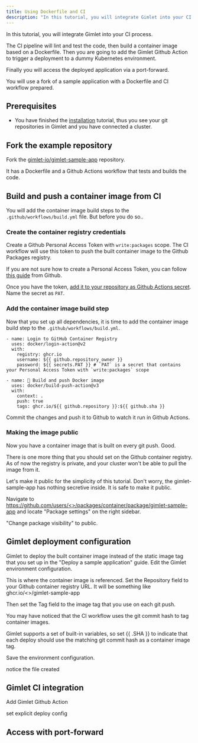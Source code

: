 ```yaml
---
title: Using Dockerfile and CI
description: "In this tutorial, you will integrate Gimlet into your CI process."
---
```


In this tutorial, you will integrate Gimlet into your CI process. 

The CI pipeline will lint and test the code, then build a container image based on a Dockerfile. Then you are going to add the Gimlet Github Action to trigger a deployment to a dummy Kubernetes environment.

Finally you will access the deployed application via a port-forward.

You will use a fork of a sample application with a Dockerfile and CI workflow prepared.

## Prerequisites
- You have finished the [installation](/docs/installation) tutorial, thus you see your git repositories in Gimlet and you have connected a cluster.

## Fork the example repository

Fork the [gimlet-io/gimlet-sample-app](https://github.com/gimlet-io/gimlet-sample-app) repository.

It has a Dockerfile and a Github Actions workflow that tests and builds the code.

## Build and push a container image from CI

You will add the container image build steps to the `.github/workflows/build.yml` file. But before you do so..

### Create the container registry credentials

Create a Github Personal Access Token with `write:packages` scope. The CI workflow will use this token to push the built container image to the Github Packages registry.

If you are not sure how to create a Personal Access Token, you can follow [this guide](https://docs.github.com/en/enterprise-server@3.4/authentication/keeping-your-account-and-data-secure/creating-a-personal-access-token) from Github.

Once you have the token, [add it to your repository as Github Actions secret](https://docs.github.com/en/actions/security-guides/encrypted-secrets#creating-encrypted-secrets-for-a-repository). Name the secret as `PAT`.

### Add the container image build step

Now that you set up all dependencies, it is time to add the container image build step to the `.github/workflows/build.yml`.

```
- name: Login to GitHub Container Registry
  uses: docker/login-action@v2
  with:
    registry: ghcr.io
    username: ${{ github.repository_owner }}
    password: ${{ secrets.PAT }} # `PAT` is a secret that contains your Personal Access Token with `write:packages` scope

- name: 🚀 Build and push Docker image
  uses: docker/build-push-action@v3
  with:
    context: .
    push: true
    tags: ghcr.io/${{ github.repository }}:${{ github.sha }}
```

Commit the changes and push it to Github to watch it run in Github Actions.

### Making the image public

Now you have a container image that is built on every git push. Good.

There is one more thing that you should set on the Github container registry. As of now the registry is private, and your cluster won't be able to pull the image from it.

Let's make it public for the simplicity of this tutorial. Don't worry, the gimlet-sample-app has nothing secretive inside. It is safe to make it public.

Navigate to [https://github.com/users/<<youruser>>/packages/container/package/gimlet-sample-app](https://github.com/users/<<youruser>>/packages/container/package/gimlet-sample-app) and locate "Package settings" on the right sidebar.

"Change package visibility" to public.

## Gimlet deployment configuration

Gimlet to deploy the built container image instead of the static image tag that you set up in the "Deploy a sample application" guide.
Edit the Gimlet environment configuration.


This is where the container image is referenced.
Set the Repository field to your Github container registry URL. It will be something like 
ghcr.io/<<youruser>>/gimlet-sample-app

Then set the Tag field to the image tag that you use on each git push. 

You may have noticed that the CI workflow uses the git commit hash to tag container images.

Gimlet supports a set of built-in variables, so set {{ .SHA }} to indicate that each deploy should use the matching git commit hash as a container image tag.

Save the environment configuration.

notice the file created


## Gimlet CI integration

Add Gimlet Github Action

set explicit deploy config

## Access with port-forward

